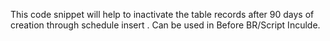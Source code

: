 This code snippet will help to inactivate the table records after 90 days of creation through schedule insert .
Can be used in Before BR/Script Inculde.
